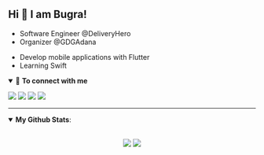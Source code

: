 ## Hi 👋 I am Bugra! 

- Software Engineer @DeliveryHero
- Organizer @GDGAdana
* Develop mobile applications with Flutter
* Learning Swift


<details open>
<summary>🤝 <b>To connect with me</b></summary>

<p align = "center">

[<img src="https://img.shields.io/badge/linkedin-%230077B5.svg?&style=for-the-badge&logo=linkedin&logoColor=white" />](https://www.linkedin.com/in/bugragoksu/)
[<img src="https://img.shields.io/badge/twitter-%231DA1F2.svg?&style=for-the-badge&logo=twitter&logoColor=white" />](https://twitter.com/bugragoksu) 
[<img src = "https://img.shields.io/badge/instagram-%23E4405F.svg?&style=for-the-badge&logo=instagram&logoColor=white">](https://www.instagram.com/bugragoksuu/)
[<img src="https://img.shields.io/badge/medium-%2312100E.svg?&style=for-the-badge&logo=medium&logoColor=white" />](https://medium.com/@bugragoksu)

</p>

</details>

---

<details open>
 <summary> <b>My Github Stats</b>: </summary>

<br>

<p align = "center">
  <img src = "https://github-readme-stats.vercel.app/api?username=bugragoksu&show_icons=true&theme=dracula&line_height=27">
  <img src = "https://github-readme-stats.vercel.app/api/top-langs/?username=bugragoksu&hide=css,html,javascript,typescript&theme=dracula">
</p>

</details>

